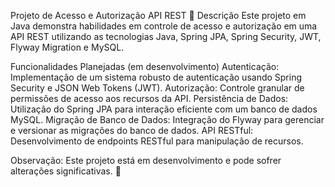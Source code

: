 Projeto de Acesso e Autorização API REST 🚀
Descrição
Este projeto em Java demonstra habilidades em controle de acesso e autorização em uma API REST utilizando as tecnologias Java, Spring JPA, Spring Security, JWT, Flyway Migration e MySQL.

Funcionalidades Planejadas (em desenvolvimento)
Autenticação: Implementação de um sistema robusto de autenticação usando Spring Security e JSON Web Tokens (JWT).
Autorização: Controle granular de permissões de acesso aos recursos da API.
Persistência de Dados: Utilização do Spring JPA para interação eficiente com um banco de dados MySQL.
Migração de Banco de Dados: Integração do Flyway para gerenciar e versionar as migrações do banco de dados.
API RESTful: Desenvolvimento de endpoints RESTful para manipulação de recursos.

Observação: Este projeto está em desenvolvimento e pode sofrer alterações significativas. 🚀
